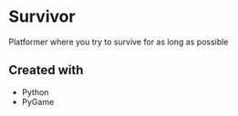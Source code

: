 # Survivor
Platformer where you try to survive for as long as possible 

## Created with 
- Python
- PyGame
